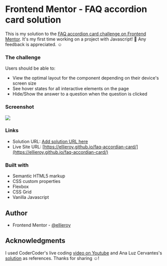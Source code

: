 # Frontend Mentor - FAQ accordion card solution

This is my solution to the [FAQ accordion card challenge on Frontend Mentor](https://www.frontendmentor.io/challenges/faq-accordion-card-XlyjD0Oam). It's my first time working on a project with Javascript! :tada: Any feedback is appreciated. :relaxed:

### The challenge

Users should be able to:

- View the optimal layout for the component depending on their device's screen size
- See hover states for all interactive elements on the page
- Hide/Show the answer to a question when the question is clicked

### Screenshot

![](./screenshot.jpg)

### Links

- Solution URL: [Add solution URL here](https://your-solution-url.com)
- Live Site URL: [https://ellieroy.github.io/faq-accordian-card/](https://ellieroy.github.io/faq-accordian-card/)

### Built with

- Semantic HTML5 markup
- CSS custom properties
- Flexbox
- CSS Grid
- Vanilla Javascript

## Author

- Frontend Mentor - [@ellieroy](https://www.frontendmentor.io/profile/ellieroy)

## Acknowledgments

I used CoderCoder's live coding [video on Youtube](https://www.youtube.com/watch?v=FboXxLxg8eo) and Ana Luz Cervantes's [solution](https://www.frontendmentor.io/solutions/faq-accordion-card-PCZJIKBwk) as references. Thanks for sharing :relaxed:!

